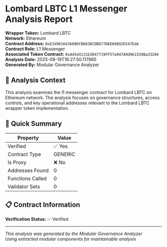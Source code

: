 # Lombard LBTC L1 Messenger Analysis Report

**Wrapper Token:** Lombard LBTC  
**Network:** Ethereum  
**Contract Address:** `0xE3d981643b806FB8030CDB677D6E60892E547EdA`  
**Contract Role:** L1 Messenger  
**Associated Token Contract:** `0xA45d4121b3D47719FF57a947A9d961539Ba33204`  
**Analysis Date:** 2025-08-19T18:27:50.117985  
**Generated By:** Modular Governance Analyzer

## 🎯 Analysis Context

This analysis examines the l1 messenger contract for Lombard LBTC on Ethereum network. The analysis focuses on governance structures, access controls, and key operational addresses relevant to the Lombard LBTC wrapper token implementation.

## 🎯 Quick Summary

| Property | Value |
|----------|-------|
| Verified | ✅ Yes |
| Contract Type | GENERIC |
| Is Proxy | ❌ No |
| Addresses Found | 0 |
| Functions Called | 0 |
| Validator Sets | 0 |

## 📋 Contract Information

**Verification Status:** ✅ Verified


---

*This analysis was generated by the Modular Governance Analyzer*  
*Using extracted modular components for maintainable analysis*

